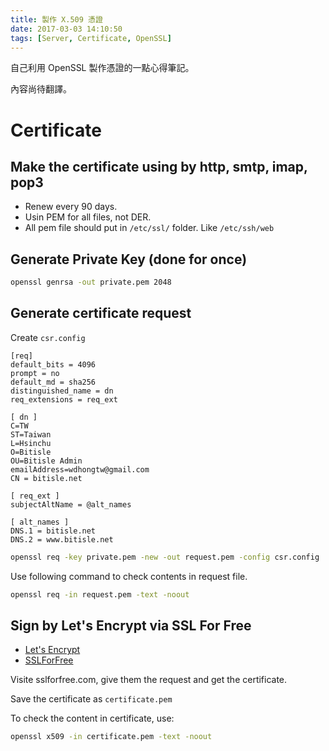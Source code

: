 ```yaml
---
title: 製作 X.509 憑證
date: 2017-03-03 14:10:50
tags: [Server, Certificate, OpenSSL]
---
```


自己利用 OpenSSL 製作憑證的一點心得筆記。

內容尚待翻譯。

# Certificate

## Make the certificate using by http, smtp, imap, pop3

- Renew every 90 days.
- Usin PEM for all files, not DER.
- All pem file should put in `/etc/ssl/` folder.
  Like `/etc/ssh/web`

## Generate Private Key (done for once)

``` sh
openssl genrsa -out private.pem 2048
```

## Generate certificate request

Create `csr.config`

```
[req]
default_bits = 4096
prompt = no
default_md = sha256
distinguished_name = dn
req_extensions = req_ext

[ dn ]
C=TW
ST=Taiwan
L=Hsinchu
O=Bitisle
OU=Bitisle Admin
emailAddress=wdhongtw@gmail.com
CN = bitisle.net

[ req_ext ]
subjectAltName = @alt_names

[ alt_names ]
DNS.1 = bitisle.net
DNS.2 = www.bitisle.net
```

``` sh
openssl req -key private.pem -new -out request.pem -config csr.config
```

Use following command to check contents in request file.

``` sh
openssl req -in request.pem -text -noout
```

## Sign by Let's Encrypt via SSL For Free

-   [Let's Encrypt](https://letsencrypt.org/getting-started/)
-   [SSLForFree](https://www.sslforfree.com/)

Visite sslforfree.com, give them the request and get the certificate.

Save the certificate as `certificate.pem`

To check the content in certificate, use:

``` sh
openssl x509 -in certificate.pem -text -noout
```

